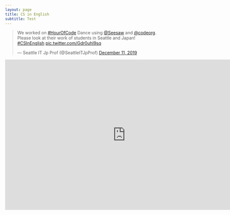 ```yaml
---
layout: page
title: CS in English
subtitle: Test
---
```

<blockquote class="twitter-tweet"><p lang="en" dir="ltr">We worked on <a href="https://twitter.com/hashtag/HourOfCode?src=hash&amp;ref_src=twsrc%5Etfw">#HourOfCode</a> Dance using <a href="https://twitter.com/Seesaw?ref_src=twsrc%5Etfw">@Seesaw</a> and <a href="https://twitter.com/codeorg?ref_src=twsrc%5Etfw">@codeorg</a>. Please look at their work of students in Seattle and Japan! <a href="https://twitter.com/hashtag/CSInEnglish?src=hash&amp;ref_src=twsrc%5Etfw">#CSInEnglish</a> <a href="https://t.co/Gdr0uhI9sq">pic.twitter.com/Gdr0uhI9sq</a></p>&mdash; Seattle IT Jp Prof (@SeattleITJpProf) <a href="https://twitter.com/SeattleITJpProf/status/1204571725981073409?ref_src=twsrc%5Etfw">December 11, 2019</a></blockquote> <script async src="https://platform.twitter.com/widgets.js" charset="utf-8"></script>

<iframe width="782" height="489" src="https://www.youtube.com/embed/C55Y4OjHTRQ" frameborder="0" allow="accelerometer; autoplay; encrypted-media; gyroscope; picture-in-picture" allowfullscreen></iframe>



